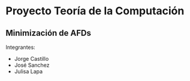 # Proyecto Teoría de la Computación
## Minimización de AFDs
Integrantes:
- Jorge Castillo
- José Sanchez
- Julisa Lapa
